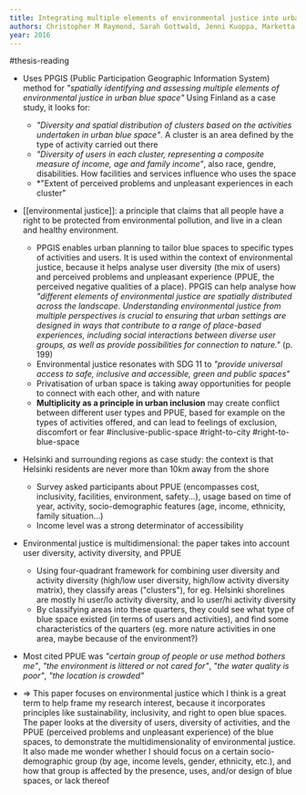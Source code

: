 ```yaml
---
title: Integrating multiple elements of environmental justice into urban blue space planning using public participation geographic information systems
authors: Christopher M Raymond, Sarah Gottwald, Jenni Kuoppa, Marketta Kyttä
year: 2016
---
```

#thesis-reading 

- Uses PPGIS (Public Participation Geographic Information System) method for *"spatially identifying and assessing multiple elements of environmental justice in urban blue space"* Using Finland as a case study, it looks for:
	- *"Diversity and spatial distribution of clusters based on the activities undertaken in urban blue space"*. A cluster is an area defined by the type of activity carried out there
	- *"Diversity of users in each cluster, representing a composite measure of income, age and family income"*, also race, gendre, disabilities. How facilities and services influence who uses the space
	- *"Extent of perceived problems and unpleasant experiences in each cluster"
- [[environmental justice]]: a principle that claims that all people have a right to be protected from environmental pollution, and live in a clean and healthy environment.
	- PPGIS enables urban planning to tailor blue spaces to specific types of activities and users. It is used within the context of environmental justice, because it helps analyse user diversity (the mix of users) and perceived problems and unpleasant experience (PPUE, the perceived negative qualities of a place). PPGIS can help analyse how *"different elements of environmental justice are spatially distributed across the landscape. Understanding environmental justice from multiple perspectives is crucial to ensuring that urban settings are designed in ways that contribute to a range of place-based experiences, including social interactions between diverse user groups, as well as provide possibilities for connection to nature."* (p. 199)
	- Environmental justice resonates with SDG 11 to *"provide universal access to safe, inclusive and accessible, green and public spaces"*
	- Privatisation of urban space is taking away opportunities for people to connect with each other, and with nature
	- **Multiplicity as a principle in urban inclusion** may create conflict between different user types and PPUE, based for example on the types of activities offered, and can lead to feelings of exclusion, discomfort or fear #inclusive-public-space #right-to-city #right-to-blue-space

- Helsinki and surrounding regions as case study: the context is that Helsinki residents are never more than 10km away from the shore
	- Survey asked participants about PPUE (encompasses cost, inclusivity, facilities, environment, safety...), usage based on time of year, activity, socio-demographic features (age, income, ethnicity, family situation...)
	- Income level was a strong determinator of accessibility

- Environmental justice is multidimensional: the paper takes into account user diversity, activity diversity, and PPUE
	- Using four-quadrant framework for combining user diversity and activity diversity (high/low user diversity, high/low activity diversity matrix), they classify areas ("clusters"), for eg. Helsinki shorelines are mostly hi user/lo activity diversity, and lo user/hi activity diversity
	- By classifying areas into these quarters, they could see what type of blue space existed (in terms of users and activities), and find some characteristics of the quarters (eg. more nature activities in one area, maybe because of the environment?)

- Most cited PPUE was *"certain group of people or use method bothers me"*, *"the environment is littered or not cared for"*, *"the water quality is poor"*, *"the location is crowded"*

- $\Rightarrow$ This paper focuses on environmental justice which I think is a great term to help frame my research interest, because it incorporates principles like sustainability, inclusivity, and right to open blue spaces. The paper looks at the diversity of users, diversity of activities, and the PPUE (perceived problems and unpleasant experience) of the blue spaces, to demonstrate the multidimensionality of environmental justice. It also made me wonder whether I should focus on a certain socio-demographic group (by age, income levels, gender, ethnicity, etc.), and  how that group is affected by the presence, uses, and/or design of blue spaces, or lack thereof
